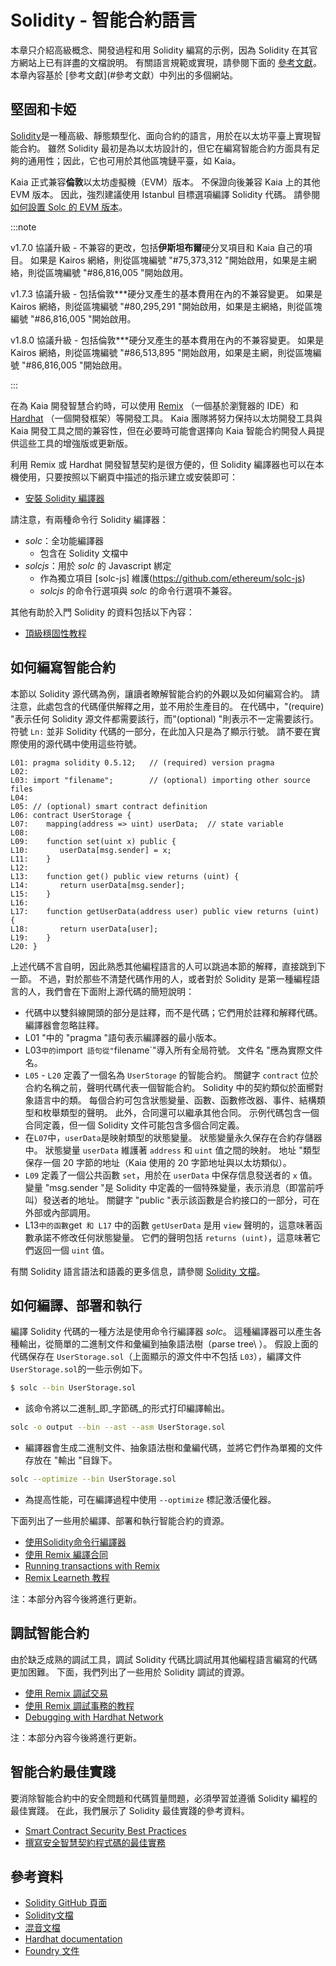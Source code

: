 # Solidity - 智能合約語言

本章只介紹高級概念、開發過程和用 Solidity 編寫的示例，因為 Solidity 在其官方網站上已有詳盡的文檔說明。 有關語言規範或實現，請參閱下面的 [參考文獻](#參考文獻)。 本章內容基於 [參考文獻](#參考文獻）中列出的多個網站。

## 堅固和卡婭<a id="solidity-and-kaia"></a>

[Solidity](https://github.com/ethereum/solidity)是一種高級、靜態類型化、面向合約的語言，用於在以太坊平臺上實現智能合約。 雖然 Solidity 最初是為以太坊設計的，但它在編寫智能合約方面具有足夠的通用性；因此，它也可用於其他區塊鏈平臺，如 Kaia。

Kaia 正式兼容**倫敦**以太坊虛擬機（EVM）版本。 不保證向後兼容 Kaia 上的其他 EVM 版本。 因此，強烈建議使用 Istanbul 目標選項編譯 Solidity 代碼。 請參閱 [如何設置 Solc 的 EVM 版本](https://solidity.readthedocs.io/en/latest/using-the-compiler.html#setting-the-evm-version-to-target)。

:::note

v1.7.0 協議升級 - 不兼容的更改，包括**伊斯坦布爾**硬分叉項目和 Kaia 自己的項目。
如果是 Kairos 網絡，則從區塊編號 "#75,373,312 "開始啟用，如果是主網絡，則從區塊編號 "#86,816,005 "開始啟用。

v1.7.3 協議升級 - 包括倫敦\*\*\*硬分叉產生的基本費用在內的不兼容變更。
如果是 Kairos 網絡，則從區塊編號 "#80,295,291 "開始啟用，如果是主網絡，則從區塊編號 "#86,816,005 "開始啟用。

v1.8.0 協議升級 - 包括倫敦\*\*\*硬分叉產生的基本費用在內的不兼容變更。
如果是 Kairos 網絡，則從區塊編號 "#86,513,895 "開始啟用，如果是主網，則從區塊編號 "#86,816,005 "開始啟用。

:::

在為 Kaia 開發智慧合約時，可以使用 [Remix](https://remix.ethereum.org/) （一個基於瀏覽器的 IDE）和 [Hardhat](https://hardhat.org/docs) （一個開發框架）等開發工具。 Kaia 團隊將努力保持以太坊開發工具與 Kaia 開發工具之間的兼容性，但在必要時可能會選擇向 Kaia 智能合約開發人員提供這些工具的增強版或更新版。

利用 Remix 或 Hardhat 開發智慧契約是很方便的，但 Solidity 編譯器也可以在本機使用，只要按照以下網頁中描述的指示建立或安裝即可：

- [安裝 Solidity 編譯器](https://docs.soliditylang.org/en/latest/installing-solidity.html)

請注意，有兩種命令行 Solidity 編譯器：

- _solc_：全功能編譯器
  - 包含在 Solidity 文檔中
- _solcjs_：用於 _solc_ 的 Javascript 綁定
  - 作為獨立項目 [solc-js] 維護(https://github.com/ethereum/solc-js)
  - _solcjs_ 的命令行選項與 _solc_ 的命令行選項不兼容。

其他有助於入門 Solidity 的資料包括以下內容：

- [頂級穩固性教程](https://medium.com/coinmonks/top-solidity-tutorials-4e7adcacced8)

## 如何編寫智能合約<a id="how-to-write-a-smart-contract"></a>

本節以 Solidity 源代碼為例，讓讀者瞭解智能合約的外觀以及如何編寫合約。 請注意，此處包含的代碼僅供解釋之用，並不用於生產目的。 在代碼中，"(require) "表示任何 Solidity 源文件都需要該行，而"(optional) "則表示不一定需要該行。 符號 `Ln:` 並非 Solidity 代碼的一部分，在此加入只是為了顯示行號。 請不要在實際使用的源代碼中使用這些符號。

```text
L01: pragma solidity 0.5.12;   // (required) version pragma
L02:
L03: import "filename";        // (optional) importing other source files
L04:
L05: // (optional) smart contract definition
L06: contract UserStorage {
L07:    mapping(address => uint) userData;  // state variable
L08:
L09:    function set(uint x) public {
L10:       userData[msg.sender] = x;
L11:    }
L12:
L13:    function get() public view returns (uint) {
L14:       return userData[msg.sender];
L15:    }
L16:
L17:    function getUserData(address user) public view returns (uint) {
L18:       return userData[user];
L19:    }
L20: }
```

上述代碼不言自明，因此熟悉其他編程語言的人可以跳過本節的解釋，直接跳到下一節。 不過，對於那些不清楚代碼作用的人，或者對於 Solidity 是第一種編程語言的人，我們會在下面附上源代碼的簡短說明：

- 代碼中以雙斜線開頭的部分是註釋，而不是代碼；它們用於註釋和解釋代碼。  編譯器會忽略註釋。
- L01 "中的 "pragma "語句表示編譯器的最小版本。
- L03`中的`import` 語句從"`filename\`"導入所有全局符號。 文件名 "應為實際文件名。
- `L05` - `L20` 定義了一個名為 `UserStorage` 的智能合約。  關鍵字 `contract` 位於合約名稱之前，聲明代碼代表一個智能合約。  Solidity 中的契約類似於面嚮對象語言中的類。  每個合約可包含狀態變量、函數、函數修改器、事件、結構類型和枚舉類型的聲明。  此外，合同還可以繼承其他合同。  示例代碼包含一個合同定義，但一個 Solidity 文件可能包含多個合同定義。
- 在`L07`中，`userData`是映射類型的狀態變量。  狀態變量永久保存在合約存儲器中。  狀態變量 `userData` 維護著 `address` 和 `uint` 值之間的映射。  地址 "類型保存一個 20 字節的地址（Kaia 使用的 20 字節地址與以太坊類似）。
- `L09` 定義了一個公共函數 `set`，用於在 `userData` 中保存信息發送者的 `x` 值。  變量 "msg.sender "是 Solidity 中定義的一個特殊變量，表示消息（即當前呼叫）發送者的地址。  關鍵字 "public "表示該函數是合約接口的一部分，可在外部或內部調用。
- L13`中的函數`get` 和 L17` 中的函數 `getUserData` 是用 `view` 聲明的，這意味著函數承諾不修改任何狀態變量。  它們的聲明包括 `returns (uint)`，這意味著它們返回一個 `uint` 值。

有關 Solidity 語言語法和語義的更多信息，請參閱 [Solidity 文檔](https://docs.soliditylang.org/)。

## 如何編譯、部署和執行<a id="how-to-compile-deploy-and-execute"></a>

編譯 Solidity 代碼的一種方法是使用命令行編譯器 _solc_。 這種編譯器可以產生各種輸出，從簡單的二進制文件和彙編到抽象語法樹（parse tree\ ）。 假設上面的代碼保存在 `UserStorage.sol`（上面顯示的源文件中不包括 `L03`），編譯文件 `UserStorage.sol`的一些示例如下。

```bash
$ solc --bin UserStorage.sol
```

- 該命令將以二進制_即_字節碼_的形式打印編譯輸出。

```bash
solc -o output --bin --ast --asm UserStorage.sol
```

- 編譯器會生成二進制文件、抽象語法樹和彙編代碼，並將它們作為單獨的文件存放在 "輸出 "目錄下。

```bash
solc --optimize --bin UserStorage.sol
```

- 為提高性能，可在編譯過程中使用 `--optimize` 標記激活優化器。

下面列出了一些用於編譯、部署和執行智能合約的資源。

- [使用Solidity命令行編譯器](https://docs.soliditylang.org/en/latest/using-the-compiler.html)
- [使用 Remix 編譯合同](https://remix-ide.readthedocs.io/en/stable/compile.html)
- [Running transactions with Remix](https://remix-ide.readthedocs.io/en/stable/run.html)
- [Remix Learneth 教程](https://remix-ide.readthedocs.io/en/latest/remix_tutorials_learneth.html)

注：本部分內容今後將進行更新。

## 調試智能合約<a id="debugging-smart-contracts"></a>

由於缺乏成熟的調試工具，調試 Solidity 代碼比調試用其他編程語言編寫的代碼更加困難。 下面，我們列出了一些用於 Solidity 調試的資源。

- [使用 Remix 調試交易](https://remix-ide.readthedocs.io/en/latest/debugger.html)
- [使用 Remix 調試事務的教程](https://remix-ide.readthedocs.io/en/latest/tutorial_debug.html)
- [Debugging with Hardhat Network](https://hardhat.org/tutorial/debugging-with-hardhat-network)

注：本部分內容今後將進行更新。

## 智能合約最佳實踐<a id="smart-contract-best-practices"></a>

要消除智能合約中的安全問題和代碼質量問題，必須學習並遵循 Solidity 編程的最佳實踐。 在此，我們展示了 Solidity 最佳實踐的參考資料。

- [Smart Contract Security Best Practices](./best-practices-for-smart-contract-security.mdx)
- [撰寫安全智慧契約程式碼的最佳實務](https://www.nethermind.io/blog/best-practices-for-writing-secure-smart-contract-code)

## 參考資料<a id="references"></a>

- [Solidity GitHub 頁面](https://github.com/ethereum/solidity)
- [Solidity文檔](https://solidity.readthedocs.io/en/latest/index.html)
- [混音文檔](https://remix-ide.readthedocs.io/en/latest/)
- [Hardhat documentation](https://hardhat.org/docs)
- [Foundry 文件](https://book.getfoundry.sh/)
